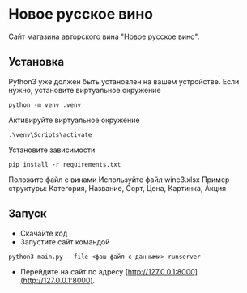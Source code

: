 # Новое русское вино

Сайт магазина авторского вина "Новое русское вино".

## Установка

Python3 уже должен быть установлен на вашем устройстве.
Если нужно, установите виртуальное окружение
```
python -m venv .venv
```
Активируйте виртуальное окружение
```
.\venv\Scripts\activate
```
Установите зависимости
```
pip install -r requirements.txt
```
Положите файл с винами 
Иcпользуйте файл wine3.xlsx 
Пример структуры: Категория, Название, Сорт, Цена, Картинка, Акция

## Запуск

- Скачайте код
- Запустите сайт командой
```
python3 main.py --file <фаш файл с данными> runserver
```
- Перейдите на сайт по адресу [http://127.0.0.1:8000](http://127.0.0.1:8000).

